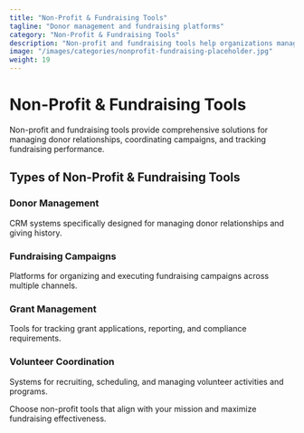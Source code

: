 ```yaml
---
title: "Non-Profit & Fundraising Tools"
tagline: "Donor management and fundraising platforms"
category: "Non-Profit & Fundraising Tools"
description: "Non-profit and fundraising tools help organizations manage donors, coordinate campaigns, and track donations. These platforms streamline fundraising operations and enhance donor relationships for mission-driven organizations."
image: "/images/categories/nonprofit-fundraising-placeholder.jpg"
weight: 19
---
```


# Non-Profit & Fundraising Tools

Non-profit and fundraising tools provide comprehensive solutions for managing donor relationships, coordinating campaigns, and tracking fundraising performance.

## Types of Non-Profit & Fundraising Tools

### Donor Management
CRM systems specifically designed for managing donor relationships and giving history.

### Fundraising Campaigns
Platforms for organizing and executing fundraising campaigns across multiple channels.

### Grant Management
Tools for tracking grant applications, reporting, and compliance requirements.

### Volunteer Coordination
Systems for recruiting, scheduling, and managing volunteer activities and programs.

Choose non-profit tools that align with your mission and maximize fundraising effectiveness.